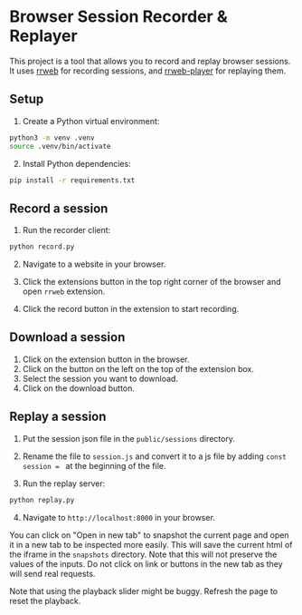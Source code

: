 # Browser Session Recorder & Replayer
This project is a tool that allows you to record and replay browser sessions. It uses [rrweb](https://github.com/rrweb-io/rrweb) for recording sessions, and [rrweb-player](https://github.com/rrweb-io/rrweb-player) for replaying them.

## Setup
1. Create a Python virtual environment:
```bash
python3 -m venv .venv
source .venv/bin/activate
```

2. Install Python dependencies:
```bash
pip install -r requirements.txt
```

## Record a session
1. Run the recorder client:
```bash
python record.py
```

2. Navigate to a website in your browser.

3. Click the extensions button in the top right corner of the browser and open `rrweb` extension.

4. Click the record button in the extension to start recording.

## Download a session
1. Click on the extension button in the browser.
2. Click on the button on the left on the top of the extension box.
3. Select the session you want to download.
4. Click on the download button.

## Replay a session
1. Put the session json file in the `public/sessions` directory.

2. Rename the file to `session.js` and convert it to a js file by adding `const session = ` at the beginning of the file.

3. Run the replay server:
```bash
python replay.py
```
4. Navigate to `http://localhost:8000` in your browser.

You can click on "Open in new tab" to snapshot the current page and open it in a new tab to be inspected more easily. This will save the current html of the iframe in the `snapshots` directory. Note that this will not preserve the values of the inputs. Do not click on link or buttons in the new tab as they will send real requests.

Note that using the playback slider might be buggy. Refresh the page to reset the playback.
